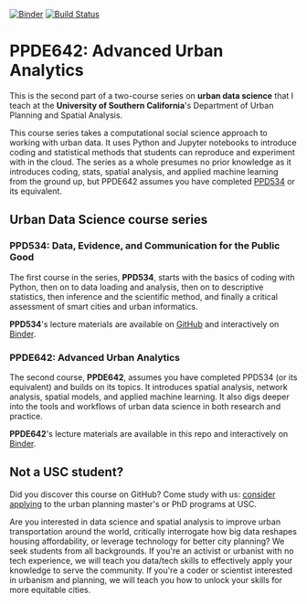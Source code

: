 [![Binder](https://mybinder.org/badge_logo.svg)](https://mybinder.org/v2/gh/gboeing/ppde642/main?urlpath=lab)
[![Build Status](https://github.com/gboeing/ppde642/workflows/tests/badge.svg?branch=main)](https://github.com/gboeing/ppde642/actions?query=workflow%3A%22tests%22)


# PPDE642: Advanced Urban Analytics

This is the second part of a two-course series on **urban data science** that I teach at the **University of Southern California**'s Department of Urban Planning and Spatial Analysis.

This course series takes a computational social science approach to working with urban data. It uses Python and Jupyter notebooks to introduce coding and statistical methods that students can reproduce and experiment with in the cloud. The series as a whole presumes no prior knowledge as it introduces coding, stats, spatial analysis, and applied machine learning from the ground up, but PPDE642 assumes you have completed [PPD534](https://github.com/gboeing/ppd534) or its equivalent.


## Urban Data Science course series

### PPD534: Data, Evidence, and Communication for the Public Good

The first course in the series, **PPD534**, starts with the basics of coding with Python, then on to data loading and analysis, then on to descriptive statistics, then inference and the scientific method, and finally a critical assessment of smart cities and urban informatics.

**PPD534**'s lecture materials are available on [GitHub](https://github.com/gboeing/ppd534) and interactively on [Binder](https://mybinder.org/v2/gh/gboeing/ppd534/main).


### PPDE642: Advanced Urban Analytics

The second course, **PPDE642**, assumes you have completed PPD534 (or its equivalent) and builds on its topics. It introduces spatial analysis, network analysis, spatial models, and applied machine learning. It also digs deeper into the tools and workflows of urban data science in both research and practice.

**PPDE642**'s lecture materials are available in this repo and interactively on [Binder](https://mybinder.org/v2/gh/gboeing/ppde642/main).


## Not a USC student?

Did you discover this course on GitHub? Come study with us: [consider applying](https://geoffboeing.com/lab/) to the urban planning master's or PhD programs at USC.

Are you interested in data science and spatial analysis to improve urban transportation around the world, critically interrogate how big data reshapes housing affordability, or leverage technology for better city planning? We seek students from all backgrounds. If you're an activist or urbanist with no tech experience, we will teach you data/tech skills to effectively apply your knowledge to serve the community. If you're a coder or scientist interested in urbanism and planning, we will teach you how to unlock your skills for more equitable cities.
